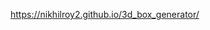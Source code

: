 <a href="https://nikhilroy2.github.io/3d_box_generator/">https://nikhilroy2.github.io/3d_box_generator/</a>